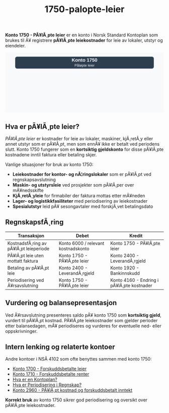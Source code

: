﻿---
title: "1750-palopte-leier"
meta_title: "1750-palopte-leier"
meta_description: "**Konto 1750 - PÃ¥lÃ¸pte leier** er en konto i Norsk Standard Kontoplan som brukes til Ã¥ registrere **pÃ¥lÃ¸pte leiekostnader** for leie av lokaler, utstyr og ..."
slug: 1750-palopte-leier
type: blog
layout: pages/single
---

**Konto 1750 - PÃ¥lÃ¸pte leier** er en konto i Norsk Standard Kontoplan som brukes til Ã¥ registrere **pÃ¥lÃ¸pte leiekostnader** for leie av lokaler, utstyr og eiendeler.

![Illustrasjon av konto 1750 PÃ¥lÃ¸pte leier](1750-palopte-leier-image.svg)

## Hva er pÃ¥lÃ¸pte leier?

*PÃ¥lÃ¸pte leier* er kostnader for leie av lokaler, maskiner, kjÃ¸retÃ¸y eller annet utstyr som er pÃ¥lÃ¸pt, men som ennÃ¥ ikke er betalt ved periodens slutt. Konto 1750 fungerer som en **kortsiktig gjeldskonto** for disse pÃ¥lÃ¸pte kostnadene inntil faktura eller betaling skjer.

Vanlige situasjoner for bruk av konto 1750:

* **Leiekostnader for kontor- og nÃ¦ringslokaler** som er pÃ¥lÃ¸pt ved regnskapsavslutning
* **Maskin- og utstyrsleie** ved prosjekter som pÃ¥lÃ¸per over mÃ¥nedsskifte
* **KjÃ¸retÃ¸yleie** for firmabiler der faktura mottas etter mÃ¥neden
* **Lager- og logistikkfasiliteter** med periodisering av leiekostnader
* **Spesialutstyr** leid pÃ¥ sesongavtaler med forskjÃ¸vet betalingsdato

## RegnskapsfÃ¸ring

| Transaksjon                             | Debet                                    | Kredit                                     |
|-----------------------------------------|------------------------------------------|--------------------------------------------|
| KostnadsfÃ¸ring av pÃ¥lÃ¸pt leieperiode    | Konto 6000 / relevant kostnadskonto      | Konto 1750 - PÃ¥lÃ¸pte leier                 |
| PÃ¥lÃ¸pt leie uten mottatt faktura        | Konto 1750 - PÃ¥lÃ¸pte leier               | Konto 2400 - LeverandÃ¸rgjeld               |
| Betaling av pÃ¥lÃ¸pt leie                 | Konto 2400 - LeverandÃ¸rgjeld             | Konto 1920 - Bankinnskudd                  |
| Periodisering ved Ã¥rsavslutning         | Konto 1750 - PÃ¥lÃ¸pte leier               | Konto 4160 - Endring i pÃ¥lÃ¸pte kostnader   |

## Vurdering og balansepresentasjon

Ved Ã¥rsavslutning presenteres saldo pÃ¥ konto 1750 som **kortsiktig gjeld**, vurdert til pÃ¥lÃ¸pt kostnad. PÃ¥lÃ¸pte leiekostnader som gjelder perioder etter balansedagen, mÃ¥ periodiseres og vurderes for eventuelle ned- eller oppskrivninger.

## Intern lenking og relaterte kontoer

Andre kontoer i NSÂ 4102 som ofte benyttes sammen med konto 1750:

* [Konto 1700 - Forskuddsbetalte leier](/blogs/kontoplan/1700-forskuddsbetalte-leier "Konto 1700 - Forskuddsbetalte leier: RegnskapsfÃ¸ring av forhÃ¥ndsbetalte leiekostnader")
* [Konto 1710 - Forskuddsbetalte renter](/blogs/kontoplan/1710-forskuddsbetalte-renter "Konto 1710 - Forskuddsbetalte renter: RegnskapsfÃ¸ring av forskuddsbetalte renteutgifter")
* [Hva er en Kontoplan?](/blogs/regnskap/hva-er-kontoplan "Hva er en Kontoplan? Komplett Guide til Kontoplaner i Norsk Regnskap")
* [Hva er Periodisering i Regnskap?](/blogs/regnskap/hva-er-periodisering "Hva er Periodisering i Regnskap? Guide til periodisering av kostnader og inntekter")
* [Konto 2960 - PÃ¥lÃ¸pt kostnad og forskuddsbetalt inntekt](/blogs/kontoplan/2960-palopte-kostnad-og-forskuddsbetalt-inntekt "Konto 2960 - PÃ¥lÃ¸pt kostnad og forskuddsbetalt inntekt: RegnskapsfÃ¸ring av pÃ¥lÃ¸pt kostnad og forskuddsbetalt inntekt")

**Korrekt bruk** av konto 1750 sikrer god periodisering og oversikt over pÃ¥lÃ¸pte leiekostnader.
